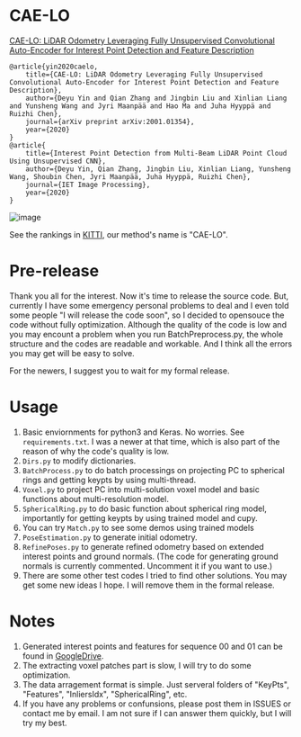 # CAE-LO
[CAE-LO: LiDAR Odometry Leveraging Fully Unsupervised Convolutional Auto-Encoder for Interest Point Detection and Feature Description](https://arxiv.org/abs/2001.01354)
```
@article{yin2020caelo,
    title={CAE-LO: LiDAR Odometry Leveraging Fully Unsupervised Convolutional Auto-Encoder for Interest Point Detection and Feature Description},
    author={Deyu Yin and Qian Zhang and Jingbin Liu and Xinlian Liang and Yunsheng Wang and Jyri Maanpää and Hao Ma and Juha Hyyppä and Ruizhi Chen},
    journal={arXiv preprint arXiv:2001.01354},
    year={2020}
}
@article{
    title={Interest Point Detection from Multi-Beam LiDAR Point Cloud Using Unsupervised CNN},
    author={Deyu Yin, Qian Zhang, Jingbin Liu, Xinlian Liang, Yunsheng Wang, Shoubin Chen, Jyri Maanpää, Juha Hyyppä, Ruizhi Chen},
    journal={IET Image Processing},
    year={2020}
}
```
![image](https://github.com/SRainGit/CAE-LO/blob/master/Docs/CAE-LO%20method%20overview.png)

See the rankings in [KITTI](http://www.cvlibs.net/datasets/kitti/eval_odometry.php), our method's name is "CAE-LO".


# Pre-release
Thank you all for the interest. Now it's time to release the source code. But, currently I have some emergency personal problems to deal and I even told some people "I will release the code soon", so I decided to opensouce the code without fully optimization.
Although the quality of the code is low and you may encount a problem when you run BatchPreprocess.py, the whole structure and the codes are readable and workable. And I think all the errors you may get will be easy to solve.

For the newers, I suggest you to wait for my formal release.


# Usage
1. Basic enviornments for python3 and Keras. No worries. See `requirements.txt`. I was a newer at that time, which is also part of the reason of why the code's quality is low.
2. `Dirs.py` to modify dictionaries.
3. `BatchProcess.py` to do batch processings on projecting PC to spherical rings and getting keypts by using multi-thread.
4. `Voxel.py` to project PC into multi-solution voxel model and basic functions about multi-resolution model.
5. `SphericalRing.py` to do basic function about spherical ring model, importantly for getting keypts by using trained model and cupy.
6. You can try `Match.py` to see some demos using trained models
7. `PoseEstimation.py` to generate initial odometry.
8. `RefinePoses.py` to generate refined odometry based on extended interest points and ground normals. (The code for generating ground normals is currently commented. Uncomment it if you want to use.)
9. There are some other test codes I tried to find other solutions. You may get some new ideas I hope. I will remove them in the formal release.


# Notes
1. Generated interest points and features for sequence 00 and 01 can be found in [GoogleDrive](https://drive.google.com/open?id=1MATZrnTgBXeKmaIyC-x5dRHrZ6hX9Hl0).
2. The extracting voxel patches part is slow, I will try to do some optimization.
3. The data arragement format is simple. Just serveral folders of "KeyPts", "Features", "InliersIdx", "SphericalRing", etc.
4. If you have any problems or confunsions, please post them in ISSUES or contact me by email. I am not sure if I can answer them quickly, but I will try my best.
